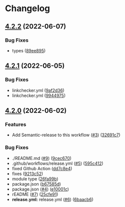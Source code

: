 # Changelog

## [4.2.2](https://github.com/asset-projects/token-list/compare/v4.2.1...v4.2.2) (2022-06-07)


### Bug Fixes

* types ([89ee895](https://github.com/asset-projects/token-list/commit/89ee89596f451ebae3f0ec42f21fe3275c8cc158))

## [4.2.1](https://github.com/asset-projects/token-list/compare/v4.2.0...v4.2.1) (2022-06-05)


### Bug Fixes

* linkchecker.yml ([9af2d36](https://github.com/asset-projects/token-list/commit/9af2d36a023657f16a97fd87bfcfaa27a7e25dfc))
* linkchecker.yml ([9944975](https://github.com/asset-projects/token-list/commit/994497537c989316a17d8f93cda70e6678728fab))

## [4.2.0](https://github.com/asset-projects/token-list/compare/v4...v4.2.0) (2022-06-02)

### Features

- Add Semantic-release to this workflow ([#3](https://github.com/asset-projects/token-list/issues/3)) ([32691c7](https://github.com/asset-projects/token-list/commit/32691c7af5d42ac29065c0d9c425873c86b5eba9))

### Bug Fixes

- ./README.md ([#9](https://github.com/asset-projects/token-list/issues/9)) ([9cec670](https://github.com/asset-projects/token-list/commit/9cec670b8c8029e828fd152278bbf655a7688f48))
- .github/workflows/release.yml ([#5](https://github.com/asset-projects/token-list/issues/5)) ([595c412](https://github.com/asset-projects/token-list/commit/595c4127be5086b98ce5755c3bdca65c8f5b2bd7))
- fixed Github Action ([dd7c8e4](https://github.com/asset-projects/token-list/commit/dd7c8e48112edf1ddc61f7ab076ff8c2cb7ae6e3))
- fixes ([9213c52](https://github.com/asset-projects/token-list/commit/9213c524ea22ed4f2340d536e8488a174ed738be))
- module type ([26fa99b](https://github.com/asset-projects/token-list/commit/26fa99b33b62fbf7b011e8950e71b54e43c2d08c))
- package.json ([b67585d](https://github.com/asset-projects/token-list/commit/b67585dfc793612212a6c4bf27b6b69a5067a13b))
- package.json ([#4](https://github.com/asset-projects/token-list/issues/4)) ([e10001c](https://github.com/asset-projects/token-list/commit/e10001c8103d3c6a34648032d674e6acb84472f6))
- rEADME ([#7](https://github.com/asset-projects/token-list/issues/7)) ([25cfe91](https://github.com/asset-projects/token-list/commit/25cfe911bcf10a0a88b0b907c39483427018af4c))
- **release.yml:** release.yml ([#6](https://github.com/asset-projects/token-list/issues/6)) ([6baacb6](https://github.com/asset-projects/token-list/commit/6baacb6bcdaaff45b908dd6a45a4b3aacf017071))
